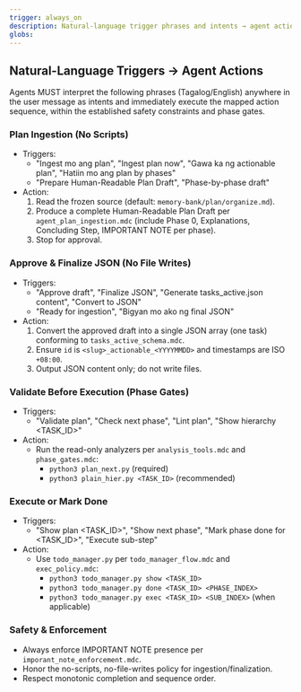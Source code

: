 ```yaml
---
trigger: always_on
description: Natural-language trigger phrases and intents → agent actions
globs:
---
```

## Natural-Language Triggers → Agent Actions

Agents MUST interpret the following phrases (Tagalog/English) anywhere in the user message as intents and immediately execute the mapped action sequence, within the established safety constraints and phase gates.

### Plan Ingestion (No Scripts)
- Triggers:
  - "Ingest mo ang plan", "Ingest plan now", "Gawa ka ng actionable plan", "Hatiin mo ang plan by phases"
  - "Prepare Human-Readable Plan Draft", "Phase-by-phase draft"
- Action:
  1. Read the frozen source (default: `memory-bank/plan/organize.md`).
  2. Produce a complete Human-Readable Plan Draft per `agent_plan_ingestion.mdc` (include Phase 0, Explanations, Concluding Step, IMPORTANT NOTE per phase).
  3. Stop for approval.

### Approve & Finalize JSON (No File Writes)
- Triggers:
  - "Approve draft", "Finalize JSON", "Generate tasks_active.json content", "Convert to JSON"
  - "Ready for ingestion", "Bigyan mo ako ng final JSON"
- Action:
  1. Convert the approved draft into a single JSON array (one task) conforming to `tasks_active_schema.mdc`.
  2. Ensure `id` is `<slug>_actionable_<YYYYMMDD>` and timestamps are ISO `+08:00`.
  3. Output JSON content only; do not write files.

### Validate Before Execution (Phase Gates)
- Triggers:
  - "Validate plan", "Check next phase", "Lint plan", "Show hierarchy <TASK_ID>"
- Action:
  - Run the read-only analyzers per `analysis_tools.mdc` and `phase_gates.mdc`:
    - `python3 plan_next.py` (required)
    - `python3 plain_hier.py <TASK_ID>` (recommended)

### Execute or Mark Done
- Triggers:
  - "Show plan <TASK_ID>", "Show next phase", "Mark phase <k> done for <TASK_ID>", "Execute sub-step"
- Action:
  - Use `todo_manager.py` per `todo_manager_flow.mdc` and `exec_policy.mdc`:
    - `python3 todo_manager.py show <TASK_ID>`
    - `python3 todo_manager.py done <TASK_ID> <PHASE_INDEX>`
    - `python3 todo_manager.py exec <TASK_ID> <SUB_INDEX>` (when applicable)

### Safety & Enforcement
- Always enforce IMPORTANT NOTE presence per `imporant_note_enforcement.mdc`.
- Honor the no-scripts, no-file-writes policy for ingestion/finalization.
- Respect monotonic completion and sequence order.

